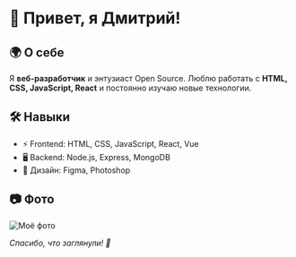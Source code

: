 # 👋 Привет, я Дмитрий!

## 🌍 О себе  
Я **веб-разработчик** и энтузиаст Open Source. Люблю работать с **HTML, CSS, JavaScript, React** и постоянно изучаю новые технологии.  

## 🛠 Навыки  
- ⚡ Frontend: HTML, CSS, JavaScript, React, Vue  
- 🖥 Backend: Node.js, Express, MongoDB  
- 🎨 Дизайн: Figma, Photoshop  

## 📷 Фото  
![Моё фото](https://imgur.com/a/aR52Ja6)  
 

_Спасибо, что заглянули! 🚀_
